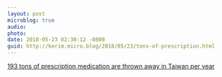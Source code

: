 ```yaml
---
layout: post
microblog: true
audio: 
photo: 
date: 2018-05-23 02:30:12 -0800
guid: http://kerim.micro.blog/2018/05/23/tons-of-prescription.html
---
```

[193 tons of prescription medication are thrown away in Taiwan per year](https://www.taiwannews.com.tw/en/news/3437177)
